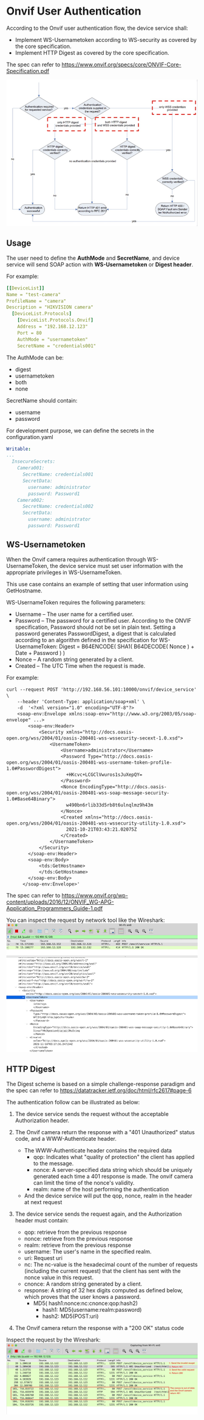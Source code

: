 # Onvif User Authentication

According to the Onvif user authentication flow, the device service shall:
* Implement WS-Usernametoken according to WS-security as covered by the core specification.
* Implement HTTP Digest as covered by the core specification.

The spec can refer to https://www.onvif.org/specs/core/ONVIF-Core-Specification.pdf

![onvif-user-authentication](../images/onvif-user-authentication.jpg)

## Usage
The user need to define the **AuthMode** and **SecretName**, and device service will send SOAP action with **WS-Usernametoken** or **Digest header**.

For example:
```yaml
[[DeviceList]]
Name = "test-camera"
ProfileName = "camera"
Description = "HIKVISION camera"
  [DeviceList.Protocols]
    [DeviceList.Protocols.Onvif]
    Address = "192.168.12.123"
    Port = 80
    AuthMode = "usernametoken"
    SecretName = "credentials001"
```

The AuthMode can be:
* digest
* usernametoken
* both
* none

SecretName should contain:
* username
* password

For development purpose, we can define the secrets in the configuration.yaml
```yaml
Writable:
...
  InsecureSecrets:
    Camera001:
      SecretName: credentials001
      SecretData:
        username: administrator
        password: Password1
    Camera002:
      SecretName: credentials002
      SecretData:
        username: administrator
        password: Password1
```

## WS-Usernametoken
When the Onvif camera requires authentication through WS-UsernameToken, the device service must set user information with the appropriate privileges in WS-UsernameToken. 

This use case contains an example of setting that user information using GetHostname.

WS-UsernameToken requires the following parameters:
* Username – The user name for a certified user.
* Password – The password for a certified user. According to the ONVIF specification, Password should not be set in plain text. Setting a password generates PasswordDigest, a digest that is calculated according to an algorithm defined in the specification for WS-UsernameToken:
  Digest = B64ENCODE( SHA1( B64DECODE( Nonce ) + Date + Password ) )
* Nonce – A random string generated by a client. 
* Created – The UTC Time when the request is made.

For example:
```shell
curl --request POST 'http://192.168.56.101:10000/onvif/device_service' \
    --header 'Content-Type: application/soap+xml' \
    -d  '<?xml version="1.0" encoding="UTF-8"?>
    <soap-env:Envelope xmlns:soap-env="http://www.w3.org/2003/05/soap-envelope" ...>
        <soap-env:Header>
            <Security xmlns="http://docs.oasis-open.org/wss/2004/01/oasis-200401-wss-wssecurity-secext-1.0.xsd">
                <UsernameToken>
                    <Username>administrator</Username>
                    <Password Type="http://docs.oasis-open.org/wss/2004/01/oasis-200401-wss-username-token-profile-1.0#PasswordDigest">
                      +HKcvc+LCGClVwuros1sJuXepQY=
                    </Password>
                    <Nonce EncodingType="http://docs.oasis-open.org/wss/2004/01/oasis-200401-wss-soap-message-security-1.0#Base64Binary">
                      w490bn6rlib33d5rb8t6ulnqlmz9h43m
                    </Nonce>
                    <Created xmlns="http://docs.oasis-open.org/wss/2004/01/oasis-200401-wss-wssecurity-utility-1.0.xsd">
                      2021-10-21T03:43:21.02075Z
                    </Created>
                </UsernameToken>
            </Security>
        </soap-env:Header>
        <soap-env:Body>
            <tds:GetHostname>
            </tds:GetHostname>
        </soap-env:Body>
      </soap-env:Envelope>'
```

The spec can refer to https://www.onvif.org/wp-content/uploads/2016/12/ONVIF_WG-APG-Application_Programmers_Guide-1.pdf

You can inspect the request by network tool like the Wireshark:
![onvif-user-authentication-usernametoken](../images/onvif-user-authentication-usernametoken.jpg)

## HTTP Digest
The Digest scheme is based on a simple challenge-response paradigm and the spec can refer to https://datatracker.ietf.org/doc/html/rfc2617#page-6

The authentication follow can be illustrated as below:
1. The device service sends the request without the acceptable Authorization header.
2. The Onvif camera return the response with a "401 Unauthorized" status code, and a WWW-Authenticate header.
   - The WWW-Authenticate header contains the required data
      - qop: Indicates what "quality of protection" the client has applied to the message.
      - nonce: A server-specified data string which should be uniquely generated each time a 401 response is made. The onvif camera can limit the time of the nonce's validity.
      - realm: name of the host performing the authentication
   - And the device service will put the qop, nonce, realm in the header at next request
3. The device service sends the request again, and the Authorization header must contain:
   - qop: retrieve from the previous response
   - nonce: retrieve from the previous response
   - realm: retrieve from the previous response
   - username: The user's name in the specified realm.
   - uri: Request uri
   - nc: The nc-value is the hexadecimal count of the number of requests (including the current request) that the client has sent with the nonce value in this request.
   - cnonce: A random string generated by a client.
   - response: A string of 32 hex digits computed as defined below, which proves that the user knows a password.
     - MD5( hash1:nonce:nc:cnonce:qop:hash2)
       - hash1: MD5(username:realm:password)
       - hash2: MD5(POST:uri)
   
4. The Onvif camera return the response with a "200 OK" status code


Inspect the request by the Wireshark:
![onvif-user-authentication-flow](../images/onvif-user-authentication-flow.jpg)
